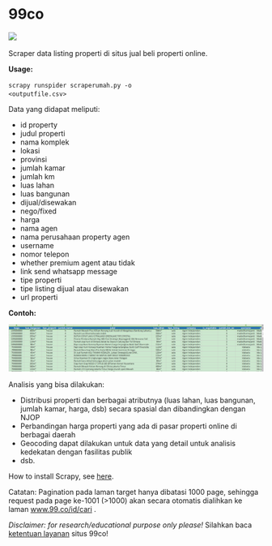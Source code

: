 # 99co

<img src="https://cdn.pixabay.com/photo/2017/09/07/08/53/money-2724237_960_720.jpg"></img>

Scraper data listing properti di situs jual beli properti online.

<b>Usage:</b>

<code>scrapy runspider scraperumah.py -o <outputfile.csv></code>

Data yang didapat meliputi:
- id property
- judul properti
- nama komplek
- lokasi
- provinsi
- jumlah kamar
- jumlah km
- luas lahan
- luas bangunan
- dijual/disewakan
- nego/fixed
- harga
- nama agen
- nama perusahaan property agen
- username
- nomor telepon
- whether premium agent atau tidak
- link send whatsapp message
- tipe properti
- tipe listing dijual atau disewakan
- url properti

<b>Contoh:</b>

<img src="https://github.com/febrifahmi/99co/blob/master/data.png"></img>

Analisis yang bisa dilakukan:
- Distribusi properti dan berbagai atributnya (luas lahan, luas bangunan, jumlah kamar, harga, dsb) secara spasial dan dibandingkan dengan NJOP
- Perbandingan harga properti yang ada di pasar properti online di berbagai daerah
- Geocoding dapat dilakukan untuk data yang detail untuk analisis kedekatan dengan fasilitas publik
- dsb.

How to install Scrapy, see <a href="http://doc.scrapy.org/en/latest/intro/install.html">here</a>.

Catatan:
Pagination pada laman target hanya dibatasi 1000 page, sehingga request pada page ke-1001 (>1000) akan secara otomatis dialihkan ke laman www.99.co/id/cari .

<i>Disclaimer: for research/educational purpose only please!</i> Silahkan baca <a href="https://www.99.co/id/terms?ref=footer">ketentuan layanan</a> situs 99co!
